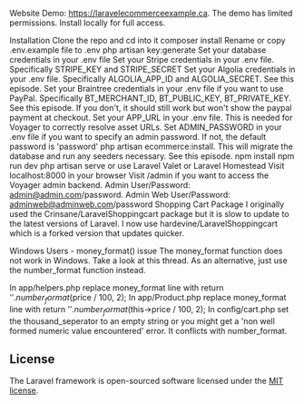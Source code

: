 

Website Demo: https://laravelecommerceexample.ca. The demo has limited permissions. Install locally for full access.

Installation
Clone the repo and cd into it
composer install
Rename or copy .env.example file to .env
php artisan key:generate
Set your database credentials in your .env file
Set your Stripe credentials in your .env file. Specifically STRIPE_KEY and STRIPE_SECRET
Set your Algolia credentials in your .env file. Specifically ALGOLIA_APP_ID and ALGOLIA_SECRET. See this episode.
Set your Braintree credentials in your .env file if you want to use PayPal. Specifically BT_MERCHANT_ID, BT_PUBLIC_KEY, BT_PRIVATE_KEY. See this episode. If you don't, it should still work but won't show the paypal payment at checkout.
Set your APP_URL in your .env file. This is needed for Voyager to correctly resolve asset URLs.
Set ADMIN_PASSWORD in your .env file if you want to specify an admin password. If not, the default password is 'password'
php artisan ecommerce:install. This will migrate the database and run any seeders necessary. See this episode.
npm install
npm run dev
php artisan serve or use Laravel Valet or Laravel Homestead
Visit localhost:8000 in your browser
Visit /admin if you want to access the Voyager admin backend. Admin User/Password: admin@admin.com/password. Admin Web User/Password: adminweb@adminweb.com/password
Shopping Cart Package
I originally used the Crinsane/LaravelShoppingcart package but it is slow to update to the latest versions of Laravel. I now use hardevine/LaravelShoppingcart which is a forked version that updates quicker.

Windows Users - money_format() issue
The money_format function does not work in Windows. Take a look at this thread. As an alternative, just use the number_format function instead.

In app/helpers.php replace money_format line with return '$'.number_format($price / 100, 2);
In app/Product.php replace money_format line with return '$'.number_format($this->price / 100, 2);
In config/cart.php set the thousand_seperator to an empty string or you might get a 'non well formed numeric value encountered' error. It conflicts with number_format.

## License

The Laravel framework is open-sourced software licensed under the [MIT license](https://opensource.org/licenses/MIT).
